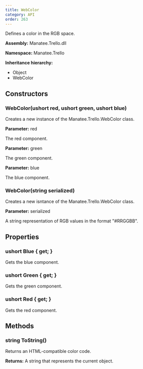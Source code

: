```yaml
---
title: WebColor
category: API
order: 263
---
```


Defines a color in the RGB space.

**Assembly:** Manatee.Trello.dll

**Namespace:** Manatee.Trello

**Inheritance hierarchy:**

- Object
- WebColor

## Constructors

### WebColor(ushort red, ushort green, ushort blue)

Creates a new instance of the Manatee.Trello.WebColor class.

**Parameter:** red

The red component.

**Parameter:** green

The green component.

**Parameter:** blue

The blue component.

### WebColor(string serialized)

Creates a new isntance of the Manatee.Trello.WebColor class.

**Parameter:** serialized

A string representation of RGB values in the format &quot;#RRGGBB&quot;.

## Properties

### ushort Blue { get; }

Gets the blue component.

### ushort Green { get; }

Gets the green component.

### ushort Red { get; }

Gets the red component.

## Methods

### string ToString()

Returns an HTML-compatible color code.

**Returns:** A string that represents the current object.

